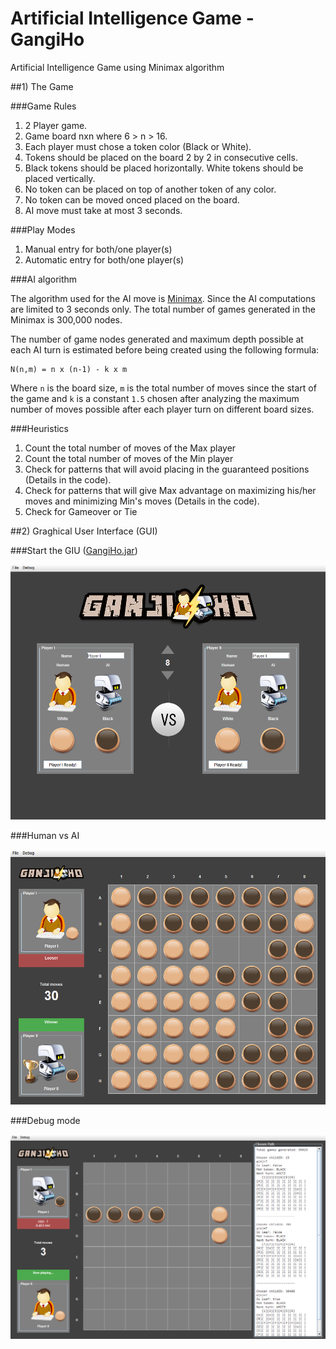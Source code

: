 # Artificial Intelligence Game - GangiHo
Artificial Intelligence Game using Minimax algorithm

##1) The Game

###Game Rules

1. 2 Player game.
2. Game board nxn where 6 > n > 16.
3. Each player must chose a token color (Black or White).
4. Tokens should be placed on the board 2 by 2 in consecutive cells.
5. Black tokens should be placed horizontally. White tokens should be placed vertically.
6. No token can be placed on top of another token of any color.
7. No token can be moved onced placed on the board.
8. AI move must take at most 3 seconds.

###Play Modes

1. Manual entry for both/one player(s)
2. Automatic entry for both/one player(s)

###AI algorithm

The algorithm used for the AI move is <a href="http://en.wikipedia.org/wiki/Minimax" target="_blank">Minimax</a>. Since the AI computations are limited to 3 seconds only. The total number of games generated in the Minimax is 300,000 nodes.

The number of game nodes generated and maximum depth possible at each AI turn is estimated before being created using the following formula:

    N(n,m) = n x (n-1) - k x m

Where `n` is the board size, `m` is the total number of moves since the start of the game and `k` is a constant `1.5` chosen after analyzing the maximum number of moves possible after each player turn on different board sizes.

###Heuristics

1. Count the total number of moves of the Max player
2. Count the total number of moves of the Min player
3. Check for patterns that will avoid placing in the guaranteed positions (Details in the code).
4. Check for patterns that will give Max advantage on maximizing his/her moves and minimizing Min's moves (Details in the code).
5. Check for Gameover or Tie

##2) Graghical User Interface (GUI)

###Start the GIU (<a href="https://github.com/amirbawab/Artificial-Intelligence-Game-GangiHo/blob/master/Runnable%20JAR/GangiHo.jar?raw=true">GangiHo.jar</a>)

<img src="https://raw.githubusercontent.com/amirbawab/Artificial-Intelligence-Game-GangiHo/master/Screenshots/1.png">

###Human vs AI

<img src="https://raw.githubusercontent.com/amirbawab/Artificial-Intelligence-Game-GangiHo/master/Screenshots/2.png">

###Debug mode

<img src="https://raw.githubusercontent.com/amirbawab/Artificial-Intelligence-Game-GangiHo/master/Screenshots/3.png">

